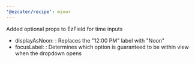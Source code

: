 ```yaml
---
'@ezcater/recipe': minor
---
```


Added optional props to EzField for time inputs

- displayAsNoon: <boolean>: Replaces the "12:00 PM" label with "Noon"
- focusLabel: <string>: Determines which option is guaranteed to be within view when the dropdown opens
